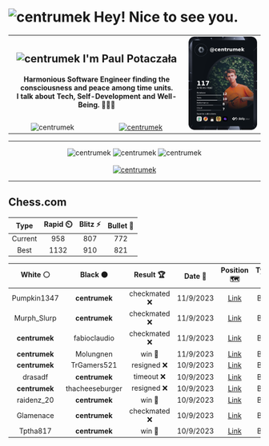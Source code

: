 <h1>
  <img
    src="https://emojis.slackmojis.com/emojis/images/1531849430/4246/blob-sunglasses.gif"
    width="30"
    alt="centrumek"
  />
  Hey! Nice to see you.
</h1>

<table>
  <tbody>
    <tr>
      <td align="center" width="70%" colspan="2">
        <h2>
          <img
            src="https://raw.githubusercontent.com/MartinHeinz/MartinHeinz/master/wave.gif"
            width="30px"
            alt="centrumek"
          />
          I'm Paul Potaczała
        </h2>
        <h4>
          Harmonious Software Engineer finding the consciousness and peace among time units.
          <br/>
          I talk about Tech, Self-Development and Well-Being. 🌿🧘🚀
        </h4>
      </td>
      <td width="30%" rowspan="2">
        <a href="https://app.daily.dev/centrumek">
          <img
            src="./devcard.png"
            alt="centrumek"
          />
        </a>
      </td>
    </tr>
    <tr align="center">
      <td>
        <img
          src="https://komarev.com/ghpvc/?username=centrumek&label=visitors&color=0e75b6&style=flat"
          alt="centrumek"
        >
      </td>
      <td>
        <a href="https://stackoverflow.com/users/14496012/centrumek">
          <img
            src="https://stackoverflow.com/users/flair/14496012.png?theme=dark"
            alt="centrumek"
          >
        </a>
      </td>
    </tr>
  </tbody>
</table>

---
<div align="center">
  <img 
    src="https://github-readme-stats.vercel.app/api?username=centrumek&show_icons=true&count_private=true&theme=darcula&hide_border=true&hide=issues,contribs&bg_color=00000000"
    alt="centrumek"
  />
  <img
    src="https://github-readme-stats.vercel.app/api/top-langs/?username=centrumek&layout=compact&hide_border=true&theme=darcula&bg_color=00000000&langs_count=6&exclude_repo=air-statistic-app"
    alt="centrumek"
  />
  <img 
    src="https://github-readme-streak-stats.herokuapp.com?user=centrumek&theme=darcula&hide_border=true&background=FFFFFF00"
    alt="centrumek"
  />
  <br/>
  <br/>
  <a href="https://www.buymeacoffee.com/centrumek">
    <img
      src="https://cdn.buymeacoffee.com/buttons/v2/default-orange.png"
      height="50"
      width="210"
      alt="centrumek"
    />
  </a>
</div>

---

## Chess.com

<div align="center">
<!--START_SECTION:chessStats-->
<!-- Automatically generated with https://github.com/Balastrong/chess-stats-action -->

| Type | Rapid ⏲️ | Blitz ⚡ | Bullet 🔫 |
|:---:|:---:|:---:|:---:|
| Current | 958 | 807 | 772 |
| Best | 1132 | 910 | 821 |

| White ⚪ | Black ⚫ | Result 🏆 | Date 📅 | Position 🗺️ | Type 🕕 |
|:---:|:---:|:---:|:---:|:---:|:---:|
| Pumpkin1347 | **centrumek** | checkmated ❌ | 11/9/2023 | <a href="http://www.ee.unb.ca/cgi-bin/tervo/fen.pl?select=6QR/5k2/7K/3N4/8/8/8/8 b - -">Link</a> | Blitz |
| Murph_Slurp | **centrumek** | checkmated ❌ | 11/9/2023 | <a href="http://www.ee.unb.ca/cgi-bin/tervo/fen.pl?select=5r2/p3R2p/3Q2p1/2p2b2/P2k1p2/1P6/2PP1PPP/2K1R3 b - -">Link</a> | Blitz |
| **centrumek** | fabioclaudio | checkmated ❌ | 11/9/2023 | <a href="http://www.ee.unb.ca/cgi-bin/tervo/fen.pl?select=6k1/6p1/4p3/2P3bp/P2P4/2B2N2/4R3/1q1K4 w - -">Link</a> | Blitz |
| **centrumek** | Molungnen | win 🥇 | 11/9/2023 | <a href="http://www.ee.unb.ca/cgi-bin/tervo/fen.pl?select=8/8/8/8/4K3/1k4q1/8/2R5 b - -">Link</a> | Blitz |
| **centrumek** | TrGamers521 | resigned ❌ | 10/9/2023 | <a href="http://www.ee.unb.ca/cgi-bin/tervo/fen.pl?select=8/8/8/4k3/5p2/8/r3K3/8 w - -">Link</a> | Blitz |
| drasadf | **centrumek** | timeout ❌ | 10/9/2023 | <a href="http://www.ee.unb.ca/cgi-bin/tervo/fen.pl?select=8/8/7p/7N/2k3p1/b5R1/P5PP/3K4 b - -">Link</a> | Blitz |
| **centrumek** | thacheeseburger | resigned ❌ | 10/9/2023 | <a href="http://www.ee.unb.ca/cgi-bin/tervo/fen.pl?select=5rk1/p2n2pp/P1p1p3/2P5/3Pp3/7K/8/1q6 w - -">Link</a> | Blitz |
| raidenz_20 | **centrumek** | win 🥇 | 10/9/2023 | <a href="http://www.ee.unb.ca/cgi-bin/tervo/fen.pl?select=4k3/4n3/r6p/p2p4/Pp1Pp2p/1P2P3/1B1K3q/6R1 w - -">Link</a> | Blitz |
| Glamenace | **centrumek** | checkmated ❌ | 10/9/2023 | <a href="http://www.ee.unb.ca/cgi-bin/tervo/fen.pl?select=8/7p/1p2Q3/p1k1R3/7P/P1P2rP1/1PK5/8 b - -">Link</a> | Blitz |
| Tptha817 | **centrumek** | win 🥇 | 10/9/2023 | <a href="http://www.ee.unb.ca/cgi-bin/tervo/fen.pl?select=r7/p1k2B2/2p5/4N3/4b1K1/P3B3/PR6/1RQ5 w - -">Link</a> | Blitz |

<!--END_SECTION:chessStats-->
</div>
<!--
**centrumek/centrumek** is a ✨ _special_ ✨ repository because its `README.md` (this file) appears on your GitHub profile.

Here are some ideas to get you started:

- 🔭 I’m currently working on ...
- 🌱 I’m currently learning ...
- 👯 I’m looking to collaborate on ...
- 🤔 I’m looking for help with ...
- 💬 Ask me about ...
- 📫 How to reach me: ...
- 😄 Pronouns: ...
- ⚡ Fun fact: ...
-->
